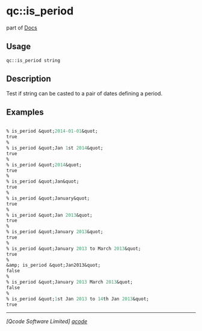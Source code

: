 qc::is_period
=============

part of [Docs](.)

Usage
-----
`qc::is_period string`

Description
-----------
Test if string can be casted to a pair of dates defining a period.

Examples
--------
```tcl

% is_period &quot;2014-01-01&quot;
true
%
% is_period &quot;Jan 1st 2014&quot;
true
%
% is_period &quot;2014&quot;
true
%
% is_period &quot;Jan&quot;
true
%
% is_period &quot;January&quot;
true
%
% is_period &quot;Jan 2013&quot;
true
%
% is_period &quot;January 2013&quot;
true
%
% is_period &quot;January 2013 to March 2013&quot;
true
%
&amp; is_period &quot;Jan2013&quot;
false
%
% is_period &quot;January 2013 March 2013&quot;
false        
%
% is_period &quot;1st Jan 2013 to 14th Jan 2013&quot;
true
```

----------------------------------
*[Qcode Software Limited] [qcode]*

[qcode]: http://www.qcode.co.uk "Qcode Software"